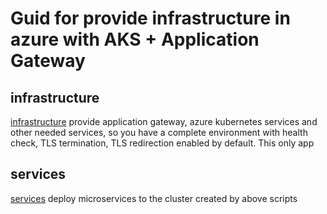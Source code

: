 # Guid for provide infrastructure in azure with AKS + Application Gateway

## infrastructure
[infrastructure](./infrastructure.sh) provide application gateway, azure kubernetes services and other needed services, so you have a complete environment with health check, TLS termination, TLS redirection enabled by default. This only app

## services
[services](./services.sh) deploy microservices to the cluster created by above scripts
